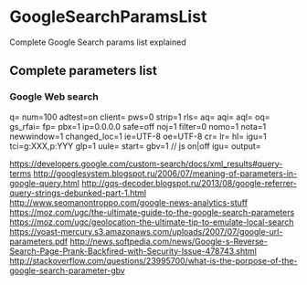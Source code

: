 # GoogleSearchParamsList
Complete Google Search params list explained

## Complete parameters list
### Google Web search

q=
num=100
adtest=on
client=
pws=0
strip=1
rls=
aq=
aqi=
aql=
oq=
gs_rfai=
fp=
pbx=1
ip=0.0.0.0
safe=off
noj=1
filter=0
nomo=1
nota=1
newwindow=1
changed_loc=1
ie=UTF-8
oe=UTF-8
cr=
lr=
hl=
igu=1
tci=g:XXX,p:YYY
glp=1
uule=
start=
gbv=1 // js on|off
igu=
output=

https://developers.google.com/custom-search/docs/xml_results#query-terms
http://googlesystem.blogspot.ru/2006/07/meaning-of-parameters-in-google-query.html
http://gqs-decoder.blogspot.ru/2013/08/google-referrer-query-strings-debunked-part-1.html
http://www.seomanontroppo.com/google-news-analytics-stuff
https://moz.com/ugc/the-ultimate-guide-to-the-google-search-parameters
https://moz.com/ugc/geolocation-the-ultimate-tip-to-emulate-local-search
https://yoast-mercury.s3.amazonaws.com/uploads/2007/07/google-url-parameters.pdf
http://news.softpedia.com/news/Google-s-Reverse-Search-Page-Prank-Backfired-with-Security-Issue-478743.shtml
http://stackoverflow.com/questions/23995700/what-is-the-porpose-of-the-google-search-parameter-gbv
